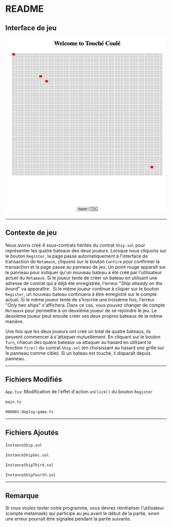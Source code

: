 # README

## Interface de jeu

![Screenshot 2022-11-27 at 16.54.04.png](README-images/interface.png)

---

## Contexte de jeu

Nous avons créé 4 sous-contrats hérités du contrat `Ship.sol` pour représenter les quatre bateaux des deux joueurs. Lorsque nous cliquons sur le bouton `Register`, la page passe automatiquement à l'interface de transaction de `Metamask`, cliquons sur le bouton `Confirm` pour confirmer la transaction et la page passe au panneau de jeu. Un point rouge apparaît sur le panneau pour indiquer qu'un nouveau bateau a été créé par l'utilisateur actuel du `Metamask`. Si le joueur tente de créer un bateau en utilisant une adresse de contrat qui a déjà été enregistrée, l'erreur "*Ship already on the board*" va apparaître . Si le même joueur continue à cliquer sur le bouton `Register`, un nouveau bateau continuera à être enregistré sur le compte actuel. Si le même joueur tente de s'inscrire une troisième fois, l'erreur "*Only two ships*" s'affichera. Dans ce cas, vous pouvez changer de compte `Metamask` pour permettre à un deuxième joueur de se rejoindre le jeu. Le deuxième joueur peut ensuite créer ses deux propres bateaux de la même manière.

Une fois que les deux joueurs ont créé un total de quatre bateaux, ils peuvent commencer à s'attaquer mutuellement. En cliquant sur le bouton `Turn`, chacun des quatre bateaux va attaquer au hasard en utilisant la fonction `fire()` du contrat `Ship.sol`  (en choisissant au hasard une grille sur le panneau comme cible). Si un bateau est touché, il disparaît depuis panneau.

---

## Fichiers Modifiés

`App.tsx`: Modification de l'effet d'action `onClick()` du bouton `Register`

`main.ts`

`000001-deploy-game.ts`

---

## Fichiers Ajoutés

`InstanceShip.sol`

`InstanceShipSec.sol`

`InstanceShipThird.sol`

`InstanceShipFourth.sol`

---

## Remarque

Si vous voulez tester notre programme, vous devrez réinitialiser l'utilisateur (compte metamask) qui participe au jeu avant le début de la partie, sinon une erreur pourrait être signalée pendant la partie suivante.